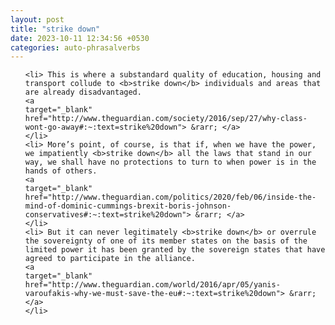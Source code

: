 ```yaml
---
layout: post
title: "strike down"
date: 2023-10-11 12:34:56 +0530
categories: auto-phrasalverbs
---
```

<ol>

    <li> This is where a substandard quality of education, housing and transport collude to <b>strike down</b> individuals and areas that are already disadvantaged.
    <a 
    target="_blank" 
    href="http://www.theguardian.com/society/2016/sep/27/why-class-wont-go-away#:~:text=strike%20down"> &rarr; </a>
    </li>
    <li> More’s point, of course, is that if, when we have the power, we impatiently <b>strike down</b> all the laws that stand in our way, we shall have no protections to turn to when power is in the hands of others.
    <a 
    target="_blank" 
    href="http://www.theguardian.com/politics/2020/feb/06/inside-the-mind-of-dominic-cummings-brexit-boris-johnson-conservatives#:~:text=strike%20down"> &rarr; </a>
    </li>
    <li> But it can never legitimately <b>strike down</b> or overrule the sovereignty of one of its member states on the basis of the limited power it has been granted by the sovereign states that have agreed to participate in the alliance.
    <a 
    target="_blank" 
    href="http://www.theguardian.com/world/2016/apr/05/yanis-varoufakis-why-we-must-save-the-eu#:~:text=strike%20down"> &rarr; </a>
    </li>